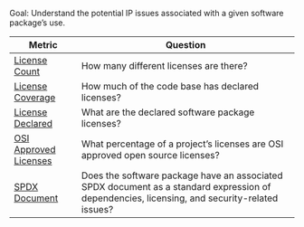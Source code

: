 Goal: Understand the potential IP issues associated with a given software package’s use.

Metric | Question
--- | ---
[License Count](https://github.com/chaoss/wg-risk/blob/master/focus-areas/licensing/license-count.md) | How many different licenses are there?
[License Coverage](https://github.com/chaoss/wg-risk/blob/master/focus-areas/licensing/license-coverage.md)| How much of the code base has declared licenses?
[License Declared](https://github.com/chaoss/wg-risk/blob/master/focus-areas/licensing/license-declared.md) | What are the declared software package licenses?
[OSI Approved Licenses](https://github.com/chaoss/wg-risk/blob/master/focus-areas/licensing/osi-approved-licenses.md)| What percentage of a project’s licenses are OSI approved open source licenses?
[SPDX Document](https://github.com/chaoss/wg-risk/blob/master/focus-areas/licensing/license-declared.md) |  Does the software package have an associated SPDX document as a standard expression of dependencies, licensing, and security-related issues?

